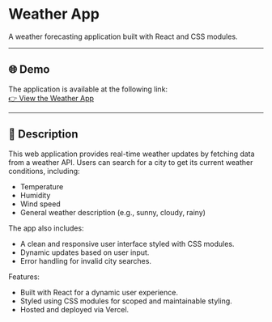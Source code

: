 # Weather App

A weather forecasting application built with React and CSS modules.

---

## 🌐 Demo

The application is available at the following link:  
[👉 View the Weather App](https://weather-app-react-h9yh98n2h-podus14s-projects.vercel.app/)

---

## 📜 Description

This web application provides real-time weather updates by fetching data from a weather API. Users can search for a city to get its current weather conditions, including:
- Temperature
- Humidity
- Wind speed
- General weather description (e.g., sunny, cloudy, rainy)

The app also includes:
- A clean and responsive user interface styled with CSS modules.
- Dynamic updates based on user input.
- Error handling for invalid city searches.

Features:
- Built with React for a dynamic user experience.
- Styled using CSS modules for scoped and maintainable styling.
- Hosted and deployed via Vercel.
